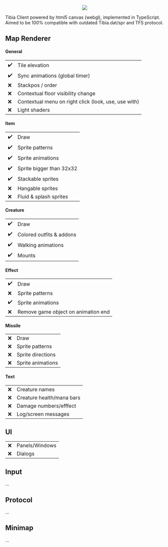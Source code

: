 <p align="center"><img src="demo.gif" /></p>

Tibia Client powered by html5 canvas (webgl), implemented in TypeScript.  
Aimed to be 100% compatible with outdated Tibia.dat/spr and TFS protocol.

## Map Renderer

#### General

|                    |                                                      |
| ------------------ | ---------------------------------------------------- |
| :heavy_check_mark: | Tile elevation                                       |
| :heavy_check_mark: | Sync animations (global timer)                       |
| :x:                | Stackpos / order                                     |
| :x:                | Contextual floor visibility change                   |
| :x:                | Contextual menu on right click (look, use, use with) |
| :x:                | Light shaders                                        |

#### Item

|                    |                          |
| ------------------ | ------------------------ |
| :heavy_check_mark: | Draw                     |
| :heavy_check_mark: | Sprite patterns          |
| :heavy_check_mark: | Sprite animations        |
| :heavy_check_mark: | Sprite bigger than 32x32 |
| :heavy_check_mark: | Stackable sprites        |
| :x:                | Hangable sprites         |
| :x:                | Fluid & splash sprites   |

#### Creature

|                    |                          |
| ------------------ | ------------------------ |
| :heavy_check_mark: | Draw                     |
| :heavy_check_mark: | Colored outfits & addons |
| :heavy_check_mark: | Walking animations       |
| :heavy_check_mark: | Mounts                   |

#### Effect

|                    |                                     |
| ------------------ | ----------------------------------- |
| :heavy_check_mark: | Draw                                |
| :x:                | Sprite patterns                     |
| :heavy_check_mark: | Sprite animations                   |
| :x:                | Remove game object on animation end |

#### Missile

|     |                   |
| --- | ----------------- |
| :x: | Draw              |
| :x: | Sprite patterns   |
| :x: | Sprite directions |
| :x: | Sprite animations |

#### Text

|     |                           |
| --- | ------------------------- |
| :x: | Creature names            |
| :x: | Creature health/mana bars |
| :x: | Damage numbers/efffect    |
| :x: | Log/screen messages       |

## UI

|     |                |
| --- | -------------- |
| :x: | Panels/Windows |
| :x: | Dialogs        |

## Input

...

## Protocol

...

## Minimap

...
